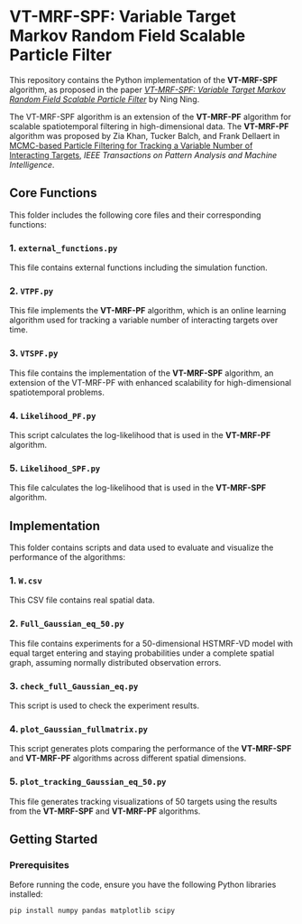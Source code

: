 # VT-MRF-SPF: Variable Target Markov Random Field Scalable Particle Filter

This repository contains the Python implementation of the **VT-MRF-SPF** algorithm, as proposed in the paper [*VT-MRF-SPF: Variable Target Markov Random Field Scalable Particle Filter*](https://arxiv.org/abs/2404.18857) by Ning Ning. 

The VT-MRF-SPF algorithm is an extension of the **VT-MRF-PF** algorithm for scalable spatiotemporal filtering in high-dimensional data. The **VT-MRF-PF** algorithm was proposed by Zia Khan, Tucker Balch, and Frank Dellaert in [MCMC-based Particle Filtering for Tracking a Variable Number of Interacting Targets](https://ieeexplore.ieee.org/abstract/document/1512059), *IEEE Transactions on Pattern Analysis and Machine Intelligence*.

## Core Functions

This folder includes the following core files and their corresponding functions:

### 1. `external_functions.py`
This file contains external functions including the simulation function.

### 2. `VTPF.py`
This file implements the **VT-MRF-PF** algorithm, which is an online learning algorithm used for tracking a variable number of interacting targets over time.

### 3. `VTSPF.py`
This file contains the implementation of the **VT-MRF-SPF** algorithm, an extension of the VT-MRF-PF with enhanced scalability for high-dimensional spatiotemporal problems.

### 4. `Likelihood_PF.py`
This script calculates the log-likelihood that is used in the **VT-MRF-PF** algorithm.

### 5. `Likelihood_SPF.py`
This file calculates the log-likelihood that is used in the **VT-MRF-SPF** algorithm.

## Implementation

This folder contains scripts and data used to evaluate and visualize the performance of the algorithms:

### 1. `W.csv`
This CSV file contains real spatial data.

### 2. `Full_Gaussian_eq_50.py`
This file contains experiments for a 50-dimensional HSTMRF-VD model with equal target entering and staying probabilities under a complete spatial graph, assuming normally distributed observation errors.

### 3. `check_full_Gaussian_eq.py`
This script is used to check the experiment results.

### 4. `plot_Gaussian_fullmatrix.py`
This script generates plots comparing the performance of the **VT-MRF-SPF** and **VT-MRF-PF** algorithms across different spatial dimensions.

### 5. `plot_tracking_Gaussian_eq_50.py`
This file generates tracking visualizations of 50 targets using the results from the **VT-MRF-SPF** and **VT-MRF-PF** algorithms.

## Getting Started

### Prerequisites

Before running the code, ensure you have the following Python libraries installed:

```bash
pip install numpy pandas matplotlib scipy

